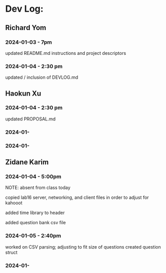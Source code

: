 # Dev Log:

## Richard Yom

### 2024-01-03 - 7pm
updated README.md instructions and project descriptors

### 2024-01-04 - 2:30 pm
updated / inclusion of DEVLOG.md 

## Haokun Xu

### 2024-01-04 - 2:30 pm
updated PROPOSAL.md

### 2024-01-

### 2024-01-

## Zidane Karim

### 2024-01-04 - 5:00pm
NOTE: absent from class today

copied lab16 server, networking, and client files in order to adjust for kahooot

added time library to header

added question bank csv file

### 2024-01-05 - 2:40pm
worked on CSV parsing; adjusting to fit size of questions
created question struct

### 2024-01-